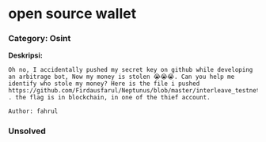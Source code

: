 # open source wallet
### Category: Osint

**Deskripsi:**
```
Oh no, I accidentally pushed my secret key on github while developing an arbitrage bot, Now my money is stolen 😭😭😭. Can you help me identify who stole my money? Here is the file i pushed https://github.com/Firdausfarul/Neptunus/blob/master/interleave_testnet_backend/Arbitrageur_XLM_USDC.py . the flag is in blockchain, in one of the thief account.

Author: fahrul
```

### Unsolved
